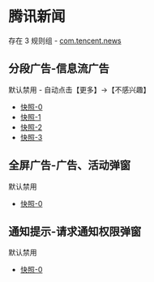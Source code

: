 # 腾讯新闻

存在 3 规则组 - [com.tencent.news](/src/apps/com.tencent.news.ts)

## 分段广告-信息流广告

默认禁用 - 自动点击【更多】->【不感兴趣】

- [快照-0](https://i.gkd.li/import/12755834)
- [快照-1](https://i.gkd.li/import/12755852)
- [快照-2](https://i.gkd.li/import/12755914)
- [快照-3](https://i.gkd.li/import/12755852)

## 全屏广告-广告、活动弹窗

默认禁用

- [快照-0](https://i.gkd.li/import/12755872)

## 通知提示-请求通知权限弹窗

默认禁用

- [快照-0](https://i.gkd.li/import/12755824)
